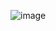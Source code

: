 ![image](https://github.com/yl-me/Notes-of-computer-graphics/blob/master/LearnOpenGL/4Advanced-OpenGL/9Instancing/1Quad/instancing.png)